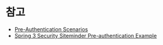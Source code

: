 

# 참고
- [Pre-Authentication Scenarios](https://docs.spring.io/spring-security/site/docs/3.0.x/reference/preauth.html)
- [Spring 3 Security Siteminder Pre-authentication Example](http://howtodoinjava.com/spring/spring-security/spring-3-security-siteminder-pre-authentication-example/)